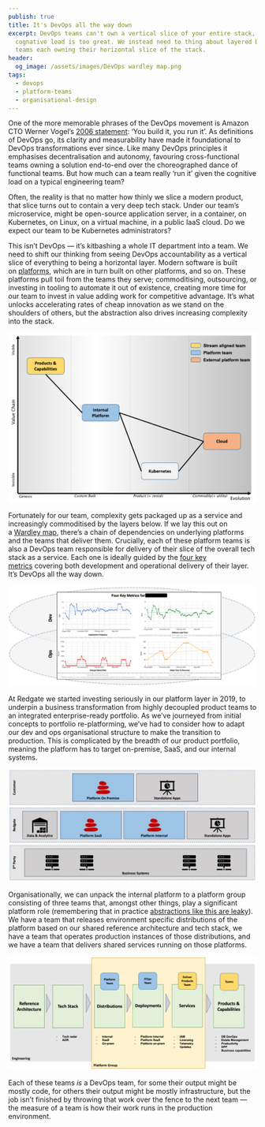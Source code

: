 ```yaml
---
publish: true
title: It's DevOps all the way down
excerpt: DevOps teams can't own a vertical slice of your entire stack, the
  cognative load is too great. We instead need to thing about layered DevOps
  teams each owning their horizontal slice of the stack.
header:
  og_image: /assets/images/DevOps wardley map.png
tags:
  - devops
  - platform-teams
  - organisational-design
---
```


One of the more memorable phrases of the DevOps movement is Amazon CTO Werner Vogel’s [2006 statement](https://queue.acm.org/detail.cfm?id=1142065): ‘You build it, you run it’. As definitions of DevOps go, its clarity and measurability have made it foundational to DevOps transformations ever since. Like many DevOps principles it emphasises decentralisation and autonomy, favouring cross-functional teams owning a solution end-to-end over the choreographed dance of functional teams. But how much can a team really ‘run it’ given the cognitive load on a typical engineering team?

Often, the reality is that no matter how thinly we slice a modern product, that slice turns out to contain a very deep tech stack. Under our team’s microservice, might be open-source application server, in a container, on Kubernetes, on Linux, on a virtual machine, in a public IaaS cloud. Do we expect our team to be Kubernetes administrators?

This isn’t DevOps — it’s kitbashing a whole IT department into a team. We need to shift our thinking from seeing DevOps accountability as a vertical slice of everything to being a horizontal layer. Modern software is built on [platforms](https://teamtopologies.com/), which are in turn built on other platforms, and so on. These platforms pull toil from the teams they serve; commoditising, outsourcing, or investing in tooling to automate it out of existence, creating more time for our team to invest in value adding work for competitive advantage. It’s what unlocks accelerating rates of cheap innovation as we stand on the shoulders of others, but the abstraction also drives increasing complexity into the stack.

![DevOps wardley map.png](../assets/images/DevOps%20wardley%20map.png)

Fortunately for our team, complexity gets packaged up as a service and increasingly commoditised by the layers below. If we lay this out on a [Wardley map](https://medium.com/ingeniouslysimple/map-camp-2019-37545bb3dcb4), there’s a chain of dependencies on underlying platforms and the teams that deliver them. Crucially, each of these platform teams is also a DevOps team responsible for delivery of their slice of the overall tech stack as a service. Each one is ideally guided by the [four key metrics](https://medium.com/ingeniouslysimple/forget-dumb-productivity-measures-focus-on-software-delivery-performance-with-the-four-key-3ad0e045e5b8) covering both development and operational delivery of their layer. It’s DevOps all the way down.

![DevOps four key metrics.png](../assets/images/DevOps%20four%20key%20metrics.png)

At Redgate we started investing seriously in our platform layer in 2019, to underpin a business transformation from highly decoupled product teams to an integrated enterprise-ready portfolio. As we’ve journeyed from initial concepts to portfolio re-platforming, we’ve had to consider how to adapt our dev and ops organisational structure to make the transition to production. This is complicated by the breadth of our product portfolio, meaning the platform has to target on-premise, SaaS, and our internal systems.

![Layered DevOps.png](../assets/images/Layered%20DevOps.png)

Organisationally, we can unpack the internal platform to a platform group consisting of three teams that, amongst other things, play a significant platform role (remembering that in practice [abstractions like this are leaky](https://www.joelonsoftware.com/2002/11/11/the-law-of-leaky-abstractions/)). We have a team that releases environment specific distributions of the platform based on our shared reference architecture and tech stack, we have a team that operates production instances of those distributions, and we have a team that delivers shared services running on those platforms.

![Platform group.png](../assets/images/Platform%20group.png)

Each of these teams _is_ a DevOps team, for some their output might be mostly code, for others their output might be mostly infrastructure, but the job isn’t finished by throwing that work over the fence to the next team — the measure of a team is how their work runs in the production environment.

   